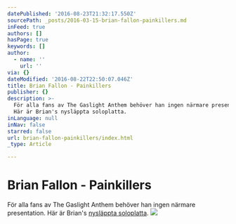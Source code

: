 ```yaml
---
datePublished: '2016-08-23T21:32:17.550Z'
sourcePath: _posts/2016-03-15-brian-fallon-painkillers.md
inFeed: true
authors: []
hasPage: true
keywords: []
author:
  - name: ''
    url: ''
via: {}
dateModified: '2016-08-22T22:50:07.046Z'
title: Brian Fallon - Painkillers
publisher: {}
description: >-
  För alla fans av The Gaslight Anthem behöver han ingen närmare presentation.
  Här är Brian's nysläppta soloplatta.
inLanguage: null
inNav: false
starred: false
url: brian-fallon-painkillers/index.html
_type: Article

---
```

# Brian Fallon - Painkillers

För alla fans av The Gaslight Anthem behöver han ingen närmare presentation. Här är Brian's [nysläppta soloplatta][0].
![](https://s3-us-west-2.amazonaws.com/the-grid-img/p/ee49f38eaa590418c4727832d49e98fc41d93a7c.jpg)

[0]: https://open.spotify.com/album/1t3i8T3vbF9edttYKiEwmB